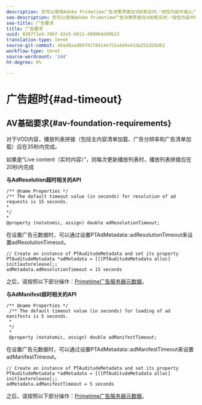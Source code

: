 ```yaml
---
description: 您可以使用Adobe Primetime广告决策界面在VOD和实时／线性内容中插入广告。
seo-description: 您可以使用Adobe Primetime广告决策界面在VOD和实时／线性内容中插入广告。
seo-title: 广告要求
title: 广告要求
uuid: 0287f1e4-746f-42e5-b811-409064dd9b13
translation-type: tm+mt
source-git-commit: 48ad8aad89701f8414e752a4d4e41da252d28d62
workflow-type: tm+mt
source-wordcount: '144'
ht-degree: 0%

---
```



# 广告超时{#ad-timeout}

## AV基础要求{#av-foundation-requirements}

对于VOD内容，播放列表拼接（包括主内容清单加载、广告分辨率和广告清单加载）应在35秒内完成。

如果是“Live content（实时内容）”，则每次更新播放列表时，播放列表拼接应在20秒内完成

**与AdResolution超时相关的API**

```
/** @name Properties */
/** The default timeout value (in seconds) for resolution of ad requests is 15 seconds.
*
*/
*
@property (notatomic, assign) double adResolutionTimeout;
```

在设置广告元数据时，可以通过设置PTAdMetadata::adResolutionTimeout来设置adResolutionTimeout。

```
// Create an instance of PTAuditudeMetadata and set its property
PTAuditudeMetadata *adMetadata = [[[PTAuditudeMetadata alloc] init]autorelease];;
adMetadata.adResolutionTimeout = 15 seconds
```

之后，请按照以下部分操作：[Primetime广告服务器元数据](/help/programming/tvsdk-3x-ios-prog/ios-3x-advertising/ios-3x-primetime-ad-serving-metadata/ios-3x-primetime-ad-serving-metadata.md)。

**与AdManifest超时相关的API**

```
/** @name Properties */
 /** The default timeout value (in seconds) for loading of ad manifests is 5 seconds.
 *
 */
 *
 @property (notatomic, assign) double adManifestTimeout; 
```

在设置广告元数据时，可以通过设置PTAdMetadata::adManifestTimeout来设置adManifestTimeout。


```
// Create an instance of PTAuditudeMetadata and set its property
PTAuditudeMetadata *adMetadata = [[[PTAuditudeMetadata alloc] init]autorelease];;
adMetadata.adManifestTimeout = 5 seconds
```

之后，请按照以下部分操作：[Primetime广告服务器元数据](/help/programming/tvsdk-3x-ios-prog/ios-3x-advertising/ios-3x-primetime-ad-serving-metadata/ios-3x-primetime-ad-serving-metadata.md)。

